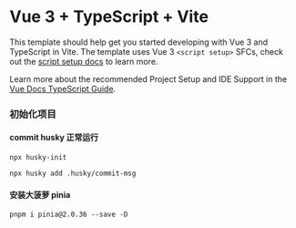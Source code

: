 # Vue 3 + TypeScript + Vite

This template should help get you started developing with Vue 3 and TypeScript in Vite. The template uses Vue 3 `<script setup>` SFCs, check out the [script setup docs](https://v3.vuejs.org/api/sfc-script-setup.html#sfc-script-setup) to learn more.

Learn more about the recommended Project Setup and IDE Support in the [Vue Docs TypeScript Guide](https://vuejs.org/guide/typescript/overview.html#project-setup).

### 初始化项目

#### commit husky 正常运行

```shell
npx husky-init

npx husky add .husky/commit-msg
```

#### 安装大菠萝 pinia

```shell
pnpm i pinia@2.0.36 --save -D
```
